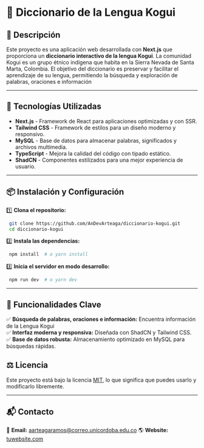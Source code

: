 # 📖 Diccionario de la Lengua Kogui

## 📌 Descripción
Este proyecto es una aplicación web desarrollada con **Next.js** que proporciona un **diccionario interactivo de la lengua Kogui**. La comunidad Kogui es un grupo étnico indígena que habita en la Sierra Nevada de Santa Marta, Colombia. El objetivo del diccionario es preservar y facilitar el aprendizaje de su lengua, permitiendo la búsqueda y exploración de palabras, oraciones e información

---

## 🚀 Tecnologías Utilizadas

- **Next.js** - Framework de React para aplicaciones optimizadas y con SSR.
- **Tailwind CSS** - Framework de estilos para un diseño moderno y responsivo.
- **MySQL** - Base de datos para almacenar palabras, significados y archivos multimedia.
- **TypeScript** - Mejora la calidad del código con tipado estático.
- **ShadCN** - Componentes estilizados para una mejor experiencia de usuario.
---

## 📦 Instalación y Configuración

1️⃣ **Clona el repositorio:**
```sh
 git clone https://github.com/AnDevArteaga/diccionario-kogui.git
 cd diccionario-kogui
```

2️⃣ **Instala las dependencias:**
```sh
 npm install  # o yarn install
```

3️⃣ **Inicia el servidor en modo desarrollo:**
```sh
 npm run dev  # o yarn dev
```

---

## 🎯 Funcionalidades Clave

✅ **Búsqueda de palabras, oraciones e información:** Encuentra información de la Lengua Kogui  
✅ **Interfaz moderna y responsiva:** Diseñada con ShadCN y Tailwind CSS.  
✅ **Base de datos robusta:** Almacenamiento optimizado en MySQL para búsquedas rápidas.  

## ⚖️ Licencia
Este proyecto está bajo la licencia [MIT](LICENSE), lo que significa que puedes usarlo y modificarlo libremente.

---

## 📬 Contacto
📧 **Email:** aarteagaramos@correo.unicordoba.edu.co
🌎 **Website:** [tuwebsite.com](https://tuwebsite.com)

